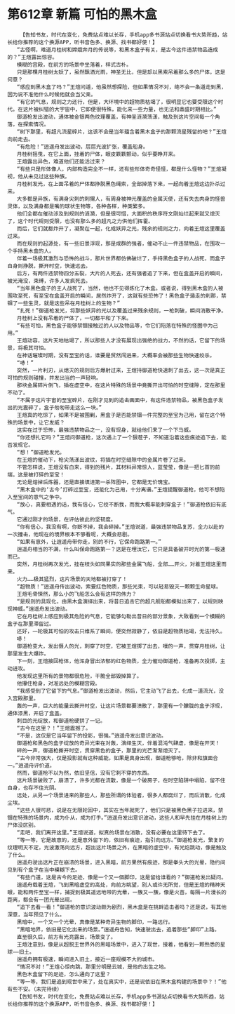 # 第612章 新篇 可怕的黑木盒
        【告知书友，时代在变化，免费站点难以长存，手机app多书源站点切换看书大势所趋，站长给你推荐的这个换源APP，听书音色多、换源、找书都好使！】
       “古怪啊，难道月桂树和嫦娥奔月的传说等，和黑木盒子有关，是古今这件违禁物品造成的？”王煊露出惊容。
       模糊的宫殿，在前方的场景中坐落着，样式古朴。
       只是那棵月桂树太妖了，虽然飘洒光雨，神圣无比，但是却以黑索吊着那么多的尸体，这是何意？
       “感应到黑木盒了吗？”王煊问道，他虽然想探险，但如果情况不对，绝不会一条道走到黑，因为说不准他什么时候他就会当父亲。
       “有它的气息，规则之力还行，但是，大环境中的超物质枯竭了，很明显它也要受限这个时代。在这片被纠错的大宇宙中，它即便很特殊，能化来一些力量，也无法和鼎盛时期相比。”
       御道枪发出波动，通体被金银两色纹理覆盖，有神圣涟漪荡漾，触及到这片空间每一个角落，在探索情况。
       “树下那里，有超凡流星碎片，这该不会是当年蕴含着黑木盒子的那颗流星残留的吧？”王煊向前走去。
       “有危险！”逍遥舟发出波动，层层光波扩张，覆盖船身。
       月桂树摇曳，在它上面，挂着的尸体，眼皮簌簌颤动，似乎要睁开来。
       王煊露出异色，难道他们还能活过来？
       “有些只是形体像人，内部构造完全不一样，还有些形体奇奇怪怪，都是什么怪物？”王煊凝视，他从未见过这些种族。
       月桂树发光，在上面吊着的尸体都挣脱黑色绳索，全部掉落下来，一起向着王煊这边扑杀过来。
       大多都是异族，有满身尖刺的刺猬人，有周身被神光覆盖的金属天使，还有失去肉身的怪兽灵体，以及满身都是嘴的球状生物等，各种各样，种类繁多。
       他们全都在催动涉及到规则的涟漪，但是很可惜，大面积的秩序符文刚灿烂起来就又熄灭了，这个时代规则受限，也没有那么多的超凡之力供他们挥霍。
       而后，它们就都炸开了，凝聚在一起，化成妖异之光，残余的规则之力，向着王煊这里覆盖过来。
       而在规则的起源处，有一些旧景浮现，那是成群的强者，催动不止一件违禁物品，在围攻一个手持黑木盒的人。
       伴着一场极其激烈与恐怖的战斗，那片世界都仿佛破烂了，手持黑色盒子的人战死，而盒子自身则挣脱，撕开时空，快速远去。
       后方，有两件违禁物四分五裂，大片的人死去，还有强者追了下来，但在盒盖开启的瞬间，被光淹没，束缚，许多人发疯死去。
       “当年黑色盒子的主人战死了，当然，他也不见得炼化了木盒。或者说，得到黑木盒的人被围攻至死，有至宝在盒盖开启的瞬间，居然炸开了，这就有些恐怖了！黑色盒子遁走的刹那，禁锢了一些生灵，就是这些吊在月桂树上的生物？”
       “扎死！”御道枪发光，将那些妖异的光以及覆盖过来残余规则，一枪刺破，瞬间消散干净。
       月桂树上没有吊着的尸体了，一切都平和了下来。
       “有些可怕，黑色盒子能够禁锢接触过的人以及物品等，令它们陷落在特殊的怪圈中为己用。”
       王煊动容，这片天地枯竭了，所以那些人才没有展现出强绝的战力，不然的话，它留下的场景，将极其可怕。
       在神话璀璨时期，没有至宝的话，谁要是贸然闯进来，大概率会被那些生物快速绞杀。
       “哧！”
       突然，一片利刃，从熄灭的规则后方爆射过来，王煊持御道枪快速刺了出去，这一次是真正可怕的规则碰撞，并发出当的一声轻响。
       那块金属碎片倒飞，插在虚空中，在这片特殊的场景中竟撕开出可怕的时空缝隙，定在那里不动了。
       “不属于这片宇宙的至宝碎片，在刚才见到的追击画面中，有这件违禁物品，被黑色盒子发出的光震碎了，盒子匆匆带走这么一块。”
       王煊真的吃惊了，如果不是被围剿，黑盒子是否能禁锢一件完整的至宝为己用，留在这个特殊的场景中，让它发威？
       这实在过于恐怖，最强违禁物品之一，没有现身，就给他们来了一个下马威。
       “你还想扎它吗？”王煊问御道枪，这次遇上了一个狠茬子，不知道沿着这些痕迹追下去，能否发现它。
       “想！”御道枪发光。
       在王煊的催动下，枪尖荡漾出波纹，将插在时空缝隙中的金属片卷了过来。
       不管怎样说，王煊没有白来，得到的残片，其材料异常惊人，蓝莹莹，像是一把匕首的前端，这是被打碎的至宝！
       无论是熔掉后炼器，还是直接填进第一杀阵图中，它都是无价瑰宝。
       “黑木盒中的‘古今’打碎过至宝，还能化为己用，十分离谱。”王煊提醒御道枪，他可不想陷入至宝间的意气之争中。
       “放心，真要相遇的话，我有信心，它绞不断我，而我大概率能刺穿盒子！”御道枪依旧有底气。
       它通过刚才的场景，在评估彼此的坚韧度。
       “你有信心，我没有啊，你断不掉，我会碎掉。”王煊说道，最强违禁物品复苏，全力以赴的一次撞击，他现在的境界根本不够看呢，大概会悲剧。
       “如果有意外，让逍遥舟带你走，别的不行，它保命跑路第一。”
       逍遥舟相当的不满，什么叫保命跑路第一？这是在埋汰它，它只是具备破开时光的第一极速而已。
       突然，月桂树再次发光，挂在枝头如同果实的那些金属飞船，全部……开火，对着王煊这里而来。
       火力……极其猛烈，这片场景的天地都被打穿了！
       “超物质！”逍遥舟传出波动，索要红色物质，那些光束，可以轻易毁灭一颗颗生命星球。
       王煊毛骨悚然，那么小的飞船怎么会有这样的伟力？
       “是规则的具现化，由黑木盒演绎出来，将昔日追击它的超凡舰船都模拟出来了，以规则映现神威。”逍遥舟发出波动。
       它在月桂树上感应到极其危险的气息，它能够勾勒出昔日的部分景象，大致看到一个模糊的盒子在那里滞留过。
       还好，一轮极其可怕的攻击只维系了瞬间，便突然寂静了，依旧是超物质枯竭，无法持久。
       哧！
       御道枪变大，发出慑人的光，刺穿了时空，它被王煊掷了出去，噗的一声，贯穿月桂树，让那里发生大爆炸。
       下一刻，王煊接回枪体，他浑身冒出浓郁的红色物质，全力催动御道枪，准备再次投掷，主动进攻。
       他发现这里所有的景物都很危险，干脆全部毁掉算了。
       他攥住枪身，对准远处的模糊宫殿。
       “我感受到了它留下的气息。”御道枪发出波动，然后，它主动飞了出去，化成一道流光，没入宫殿那里。
       轰的一声，巨大的能量云撕开时空，让这片场景都要溃散了，那里有一个朦胧的盒子浮现，通体漆黑，开启了盒盖。
       刺目的光绽放，和御道枪硬拼了一记。
       “古今在这里？！”王煊震撼了。
       “不是，这仅是它当年留下的投影，很强。”逍遥舟发出意识波动。
       御道枪和黑色的盒子绽放的奇异光束在对轰，演绎生灭，伴着混沌气肆虐，像是在开天！
       砰的一声，御道枪撕开时空，贯穿黑色的盒子，那里的光芒渐渐熄灭了。
       “古今非常强大，仅是投影就有这种威能，如果是真身出现，御道枪够呛，除非和旗面合一。”逍遥舟评价道。
       然而，御道枪不以为然，依旧坚信，没有它刺不穿的东西。
       这片场景破败了，崩溃了，许多光都在流散，像是一个破房子，在时空陷阱中塌陷，留不住自身，也存不住光阴。
       远处，从另一个场景进来的那些人，那些所谓的体验者，很多人都腐烂了，而后消散，化成尘埃。
       “这些人很可悲，说是在无限轮回中，其实在当年就死了，他们只是被黑色黑子拉进来，禁锢在特殊的场景内，成为仆从，成为打手。”逍遥舟发出意识波动，这些人和早先挂在月桂树上的尸体没区别。
       “走吧，我们离开这里。”王煊说道，拟真的场景在消散，没有必要在这里待下去了。
       “等一等，它是故意的，还是意外留下的，依旧有痕迹，指引向远方。”御道枪发光，繁复的纹理明灭不定，光波激荡向远方，超出这片场景之外，在黑暗的虚空中，有光焰跳动，像是触及了什么。
       逍遥舟驶出这片正在崩溃的场景，进入黑暗，前方果然有痕迹，那是拳头大的光晕，隐约间见到有个盒子在当中模糊下去。
       “有些门道，这是古今的足迹，像是一个又一個脚印，这是留给谁看的？”御道枪发出疑问。
       逍遥舟载着王煊，飞到黑暗虚空的高处，向前方眺望，别人或许无所觉，但是王煊的精神天眼，能和两件至宝一样，捕捉到极其遥远地带的光晕，一簇又一簇，像是火苗，每隔一片漫长的距离，都会有一团光晕出现。
       “追下去看一看！”御道枪的意识波动颇为剧烈，黑木盒是在挑衅追击者吗？还是说，有其他深意，当年预见了什么。
       黑暗中，一个又一个光晕，真像是某种奇异生物的脚印，一路远行。
       “黑暗地界，依旧是它化出来的场景。”逍遥舟告知，快速驶出去，追着那些“脚印”上路。
       直至很久后，前方有光亮露出，场景变了。
       王煊注意到，像是从超脱主世界外的黑暗场景中，进入了现世，接着，他看到一颗熟悉的星球——旧土。
       逍遥舟拥有极速，瞬间进入旧土，接近一座规模不大的城市。
       “情况不对！”王煊心惊肉跳，那里分明是云城，是他的出生之地。
       黑色木盒留下的足迹，怎么通向了这里？
       “等一等，我们是追到现世中来了，处在真实中，还是说依旧在黑木盒构建的场景中？！”他有些不安。（未完待续）
       【告知书友，时代在变化，免费站点难以长存，手机app多书源站点切换看书大势所趋，站长给你推荐的这个换源APP，听书音色多、换源、找书都好使！】